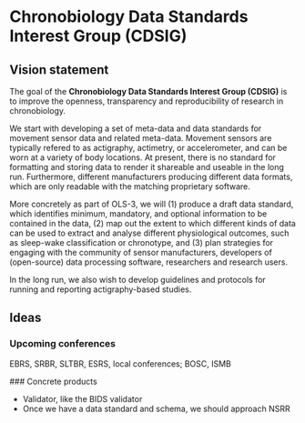 # Chronobiology Data Standards Interest Group (CDSIG)

## Vision statement

The goal of the **Chronobiology Data Standards Interest Group (CDSIG)** is to improve the openness, transparency and reproducibility of research in chronobiology.

We start with developing a set of meta-data and data standards for movement sensor data and related meta-data. Movement sensors are typically refered to as actigraphy, actimetry, or accelerometer, and can be worn at a variety of body locations. At present, there is no standard for formatting and storing data to render it shareable and useable in the long run. Furthermore, different manufacturers producing different data formats, which are only readable with the matching proprietary software.

More concretely as part of OLS-3, we will (1) produce a draft data standard, which identifies minimum, mandatory, and optional information to be contained in the data, (2) map out the extent to which different kinds of data can be used to extract and analyse different physiological outcomes, such as sleep-wake classification or chronotype, and (3) plan strategies for engaging with the community of sensor manufacturers, developers of (open-source) data processing software, researchers and research users.

In the long run, we also wish to develop guidelines and protocols for running and reporting actigraphy-based studies.

## Ideas

### Upcoming conferences

EBRS, SRBR, SLTBR, ESRS, local conferences; BOSC, ISMB

### Concrete products

- Validator, like the BIDS validator
- Once we have a data standard and schema, we should approach NSRR
